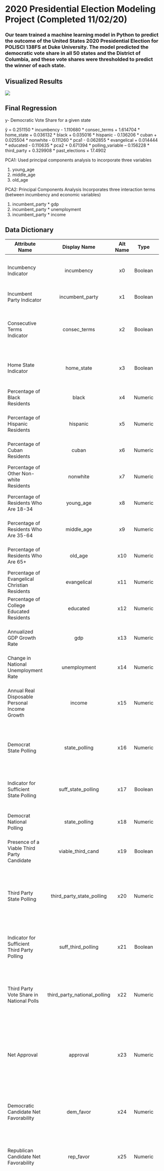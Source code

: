 # 2020 Presidential Election Modeling Project (Completed 11/02/20)
### Our team trained a machine learning model in Python to predict the outcome of the United States 2020 Presidential Election for POLISCI 138FS at Duke University. The model predicted the democratic vote share in all 50 states and the District of Columbia, and these vote shares were thresholded to predict the winner of each state.

## Visualized Results

<div class='tableauPlaceholder' id='viz1655485862869' style='position: relative'><noscript><a href='#'><img alt=' ' src='https:&#47;&#47;public.tableau.com&#47;static&#47;images&#47;20&#47;2020ElectionModelingProjectAccuracyVersusFiveThirtyEight&#47;OverallPictureDashboard&#47;1_rss.png' style='border: none' /></a></noscript><object class='tableauViz'  style='display:none;'><param name='host_url' value='https%3A%2F%2Fpublic.tableau.com%2F' /> <param name='embed_code_version' value='3' /> <param name='site_root' value='' /><param name='name' value='2020ElectionModelingProjectAccuracyVersusFiveThirtyEight&#47;OverallPictureDashboard' /><param name='tabs' value='yes' /><param name='toolbar' value='yes' /><param name='static_image' value='https:&#47;&#47;public.tableau.com&#47;static&#47;images&#47;20&#47;2020ElectionModelingProjectAccuracyVersusFiveThirtyEight&#47;OverallPictureDashboard&#47;1.png' /> <param name='animate_transition' value='yes' /><param name='display_static_image' value='yes' /><param name='display_spinner' value='yes' /><param name='display_overlay' value='yes' /><param name='display_count' value='yes' /><param name='language' value='en-US' /><param name='filter' value='publish=yes' /></object></div>                <script type='text/javascript'>                    var divElement = document.getElementById('viz1655485862869');                    var vizElement = divElement.getElementsByTagName('object')[0];                    if ( divElement.offsetWidth > 800 ) { vizElement.style.width='1000px';vizElement.style.height='850px';} else if ( divElement.offsetWidth > 500 ) { vizElement.style.width='1000px';vizElement.style.height='850px';} else { vizElement.style.width='100%';vizElement.style.height='1300px';}                     var scriptElement = document.createElement('script');                    scriptElement.src = 'https://public.tableau.com/javascripts/api/viz_v1.js';                    vizElement.parentNode.insertBefore(scriptElement, vizElement);                </script>

## Final Regression

y- Democratic Vote Share for a given state

ŷ = 0.251150 * incumbency - 1.110680 * consec_terms + 1.614704 * home_state + 0.036132 * black + 0.035016 * hispanic - 0.136206 * cuban + 0.025504 * nonwhite - 0.111260 * pca1 - 0.062855 * evangelical + 0.014444 * educated - 0.110635 * pca2 + 0.671394 * polling_variable – 0.156228 * third_party + 0.329908 * past_elections + 17.4902

PCA1: Used principal components analysis to incorporate three variables
1. young_age
2. middle_age
3. old_age

PCA2: Principal Components Analysis Incorporates three interaction terms (between incumbency and economic variables)
1. incumbent_party * gdp
2. incumbent_party * unemployment
3. incumbent_party * income

## Data Dictionary

| Attribute Name | Display Name | Alt Name | Type | Value Range |       Description      | Source |
| ------------- |:-------------:| :-------------:| :-------------:| :-------------:| :--------------------------:| --:|
| Incumbency Indicator | incumbency | x0 | Boolean | -1 to 1 | If the current president is running for reelection, 1 if democrat and -1 if republican. If the current president is not running, 0. | https://en.wikipedia.org/wiki/United_States_presidential_election |
| Incumbent Party Indicator | incumbent_party | x1 | Boolean | -1 to 1 | If the current president is democratic, this is a 1. If republican, this is a -1. | https://en.wikipedia.org/wiki/United_States_presidential_election |
| Consecutive Terms Indicator | consec_terms | x2 | Boolean | -1 to 1 | Indicator for whether the party in office has held office for more than one term. 1 if the democratic party has, -1 if the republican party has, and 0 otherwise. | https://en.wikipedia.org/wiki/United_States_presidential_election |
| Home State Indicator | home_state | x3 | Boolean | -1 to 1 | If the state in question is the candidate's home state: 1 if democrat and -1 if republican. If not applicable, 0. | https://en.wikipedia.org/wiki/List_of_presidents_of_the_United_States_by_home_state |
| Percentage of Black Residents | black | x4 | Numeric | 0 to 100 | The percentage of residents of the given demographic statewide (out of 100). | https://www.socialexplorer.com/a9676d974c/explore |
| Percentage of Hispanic Residents | hispanic | x5 | Numeric | 0 to 100 | The percentage of residents of the given demographic statewide (out of 100). | https://www.socialexplorer.com/a9676d974c/explore |
| Percentage of Cuban Residents | cuban | x6 | Numeric | 0 to 100 | The percentage of residents of the given demographic statewide (out of 100). | https://www.socialexplorer.com/a9676d974c/explore |
| Percentage of Other Non-white Residents | nonwhite | x7 | Numeric | 0 to 100 | The percentage of residents of the given demographic statewide (out of 100). | https://www.socialexplorer.com/a9676d974c/explore |
| Percentage of Residents Who Are 18-34 | young_age | x8 | Numeric | 0 to 100 | The percentage of residents of the given demographic statewide (out of 100). | https://www.socialexplorer.com/a9676d974c/explore |
| Percentage of Residents Who Are 35-64 | middle_age | x9 | Numeric | 0 to 100 | The percentage of residents of the given demographic statewide (out of 100). | https://www.socialexplorer.com/a9676d974c/explore |
| Percentage of Residents Who Are 65+ | old_age | x10 | Numeric | 0 to 100 | The percentage of residents of the given demographic statewide (out of 100). | https://www.socialexplorer.com/a9676d974c/explore |
| Percentage of Evangelical Christian Residents | evangelical | x11 | Numeric | 0 to 100 | The percentage of residents of the given demographic statewide (out of 100). | https://www.pewforum.org/religious-landscape-study/religious-tradition/evangelical-protestant/ https://www.thearda.com/ql2010/QL_S_ALL_1_27c.asp|
| Percentage of College Educated Residents| educated | x12 | Numeric | 0 to 100 | The percentage of residents of the given demographic statewide (out of 100). | https://www.socialexplorer.com/a9676d974c/explore |
| Annualized GDP Growth Rate | gdp | x13 | Numeric | -100 to 100 | Annualized GDP growth rate using real GDP per capita from the first and third quarters of the election year. | https://fred.stlouisfed.org/series/A939RX0Q048SBEA |
| Change in National Unemployment Rate | unemployment | x14 | Numeric | -100 to 100 | Change in national unemployment between January and September of election year. | https://fred.stlouisfed.org/series/UNRATE |
| Annual Real Disposable Personal Income Growth | income | x15 | Numeric | -100 to 100 | Annualized real disposable personal income (after-tax income adjusted for inflation) growth rate using the first and third quarter of the presidential election year. | https://fred.stlouisfed.org/series/DSPIC96 |
| Democrat State Polling | state_polling | x16 | Numeric | 0 to 100, -99999 (indicates N/A) | Average democratic vote share in an average of polls of each state as of October 25. If there is not enough polling to average, use -99999 to indicate a missing value. | https://projects.fivethirtyeight.com/polls/ |
| Indicator for Sufficient State Polling | suff_state_polling | x17 | Boolean | 0 to 1 | Indicator for whether there is enough polling to aggregate in a given state (based on FiveThirtyEight's polling average). | https://projects.fivethirtyeight.com/polls/ |
| Democrat National Polling | state_polling | x18 | Numeric | 0 to 100 | Average democratic vote share in an average of national polls as of October 25. | https://projects.fivethirtyeight.com/polls/ |
| Presence of a Viable Third Party Candidate | viable_third_cand | x19 | Boolean | 0 to 1 | Indicator for whether or not there is a third party candidate that polls at or above 5% as of October 25. | https://projects.fivethirtyeight.com/polls/ |
| Third Party State Polling | third_party_state_polling | x20 | Numeric | 0 to 100 | Average vote share received by all third party candidates in an average of national polls as of October 25 (if they receive at least 5% of the vote). If there is no candidate receiving 5%, use -99999 to indicate a missing value.| https://projects.fivethirtyeight.com/polls/ |
| Indicator for Sufficient Third Party Polling| suff_third_polling | x21 | Boolean | 0 to 1 | Indicator for whether or not there is enough polling of a third party candidate to aggregate in a givern state (based on FiveThirtyEight's polling averages). | https://projects.fivethirtyeight.com/polls/ |
| Third Party Vote Share in National Polls | third_party_national_polling | x22 | Numeric | 0 to 100 | Average vote share received by all third party candidates in an average of national polls as of October 25 (if they receive at least 5% of the vote). If there is no viable third party candidate, use 0. | https://projects.fivethirtyeight.com/polls/ |
| Net Approval | approval | x23 | Numeric | -100 to 100 | The percentage of people who approve of the way the President is handling their job minus the percentage of people who disapprove of the way the president is handling their job (based on Gallup's approval polling). Multiplied by -1 if Republican is President. | https://www.presidency.ucsb.edu/statistics/data/presidential-job-approval |
| Democratic Candidate Net Favorability | dem_favor | x24 | Numeric | -100 to 100 | Calculated by subtracting the democratic candidate's unfavorability rating from their favorability rating. Meant to show, in general, how the population feels about this candidate. | https://fivethirtyeight.com/features/trump-won-despite-being-unpopular-so-can-he-govern-that-way/ |
| Republican Candidate Net Favorability | rep_favor | x25 | Numeric | -100 to 100 | Calculated by subtracting the republican candidate's unfavorability rating from their favorability rating. Meant to show, in general, how the population feels about this candidate. | https://fivethirtyeight.com/features/trump-won-despite-being-unpopular-so-can-he-govern-that-way/ |
| Polling Variable: Expected Dem. Vote Share | polling_variable | x26 | Numeric | 0 to 100 | Used to aggregate all applicable polling data into one variable. If suff_state_polling is 1, use solely state_polling. If suff_state_polling is 0 (meaning there isn't adequate polling), use the national election vote share plus the state's average differential in the past two elections: national_polling + past_elections | Based on other variable data (see description): (state_polling * suff_state_polling) + ( (1 - suff_state_polling) * (national_polling + past_elections))|
| Third Party Expected Vote Share | third_party | x27 | Numeric | 0 to 100 | Used to aggregate all third party polling data. If viable_third_cand = 1, and suff_third_party = 1, solely use third_party_state_polling. If viable_third_cand = 1, and suff_third_party = 0, use variable third_party_national_polling as a substitute. If viable_third_cand = 0, meaning that there is no viable third party candidate, this variable = 0. | Based on other variable data (see description): viable_third_cand * ((third_party_state_polling * suff_third_polling) + ((1 - suff_third_polling) * third_party_national_polling)|
| Average Vote Differential for Past Elections | past_elections | x28 | Numeric | -100 to 100 | The average difference in Democratic share vote share between the given state and the nation as a whole over the last two elections. This variable gives us an idea of the general "lean" of the state compared to the nation in recent history and is used to help calculate polling_variable in the absense of reliable polling. | https://dataverse.harvard.edu/dataset.xhtml?persistentId=doi:10.7910/DVN/42MVDX |
